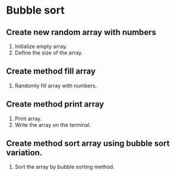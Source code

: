 # Bubble sort

## Create new random array with numbers
1. Initialize  empty array.
2. Define the size of the array. 

## Create method fill array
1. Randomly fill array with numbers.

## Create method print array
1. Print array.
2. Write the array on the terminal.

## Create method sort array using bubble sort variation.
1. Sort the array by bubble sorting method.
